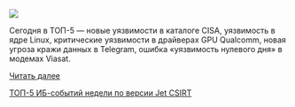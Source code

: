 <!--2025-05-05 14:11:40-->
<div class="yb">
  <div class="rss habr"><img src="https://habrastorage.org/getpro/habr/upload_files/c59/5f3/cb0/c595f3cb0b60d3272ed664056e80e8f9.jpg" /><p>Сегодня в ТОП-5 — новые уязвимости в каталоге CISA, уязвимость в ядре Linux, критические уязвимости в драйверах GPU Qualcomm, новая угроза кражи данных в Telegram, ошибка «уязвимость нулевого дня» в модемах Viasat.           </p> <a href="https://habr.com/ru/articles/907080/#habracut">Читать далее</a> <p class="titl"><a href="https://habr.com/ru/companies/jetinfosystems/news/907080/?utm_source=habrahabr&utm_medium=rss&utm_campaign=907080">ТОП-5 ИБ-событий недели по версии Jet CSIRT</a></p></div>
</div>
